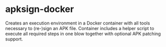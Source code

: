 # apksign-docker
Creates an execution environment in a Docker container with all tools necessary to (re-)sign an APK file.
Container includes a helper script to execute all required steps in one blow together with optional  APK patching support.
